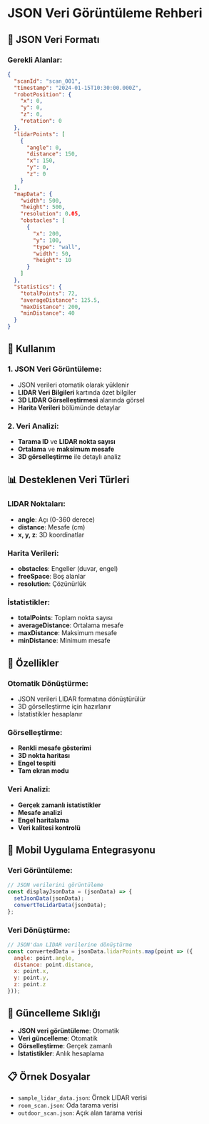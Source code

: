 # JSON Veri Görüntüleme Rehberi

## 📁 JSON Veri Formatı

### Gerekli Alanlar:
```json
{
  "scanId": "scan_001",
  "timestamp": "2024-01-15T10:30:00.000Z",
  "robotPosition": {
    "x": 0,
    "y": 0,
    "z": 0,
    "rotation": 0
  },
  "lidarPoints": [
    {
      "angle": 0,
      "distance": 150,
      "x": 150,
      "y": 0,
      "z": 0
    }
  ],
  "mapData": {
    "width": 500,
    "height": 500,
    "resolution": 0.05,
    "obstacles": [
      {
        "x": 200,
        "y": 100,
        "type": "wall",
        "width": 50,
        "height": 10
      }
    ]
  },
  "statistics": {
    "totalPoints": 72,
    "averageDistance": 125.5,
    "maxDistance": 200,
    "minDistance": 40
  }
}
```

## 🔧 Kullanım

### 1. JSON Veri Görüntüleme:
- JSON verileri otomatik olarak yüklenir
- **LIDAR Veri Bilgileri** kartında özet bilgiler
- **3D LIDAR Görselleştirmesi** alanında görsel
- **Harita Verileri** bölümünde detaylar

### 2. Veri Analizi:
- **Tarama ID** ve **LIDAR nokta sayısı**
- **Ortalama** ve **maksimum mesafe**
- **3D görselleştirme** ile detaylı analiz

## 📊 Desteklenen Veri Türleri

### LIDAR Noktaları:
- **angle**: Açı (0-360 derece)
- **distance**: Mesafe (cm)
- **x, y, z**: 3D koordinatlar

### Harita Verileri:
- **obstacles**: Engeller (duvar, engel)
- **freeSpace**: Boş alanlar
- **resolution**: Çözünürlük

### İstatistikler:
- **totalPoints**: Toplam nokta sayısı
- **averageDistance**: Ortalama mesafe
- **maxDistance**: Maksimum mesafe
- **minDistance**: Minimum mesafe

## 🎯 Özellikler

### Otomatik Dönüştürme:
- JSON verileri LIDAR formatına dönüştürülür
- 3D görselleştirme için hazırlanır
- İstatistikler hesaplanır

### Görselleştirme:
- **Renkli mesafe gösterimi**
- **3D nokta haritası**
- **Engel tespiti**
- **Tam ekran modu**

### Veri Analizi:
- **Gerçek zamanlı istatistikler**
- **Mesafe analizi**
- **Engel haritalama**
- **Veri kalitesi kontrolü**

## 📱 Mobil Uygulama Entegrasyonu

### Veri Görüntüleme:
```javascript
// JSON verilerini görüntüleme
const displayJsonData = (jsonData) => {
  setJsonData(jsonData);
  convertToLidarData(jsonData);
};
```

### Veri Dönüştürme:
```javascript
// JSON'dan LIDAR verilerine dönüştürme
const convertedData = jsonData.lidarPoints.map(point => ({
  angle: point.angle,
  distance: point.distance,
  x: point.x,
  y: point.y,
  z: point.z
}));
```

## 🔄 Güncelleme Sıklığı

- **JSON veri görüntüleme**: Otomatik
- **Veri güncelleme**: Otomatik
- **Görselleştirme**: Gerçek zamanlı
- **İstatistikler**: Anlık hesaplama

## 📋 Örnek Dosyalar

- `sample_lidar_data.json`: Örnek LIDAR verisi
- `room_scan.json`: Oda tarama verisi
- `outdoor_scan.json`: Açık alan tarama verisi
